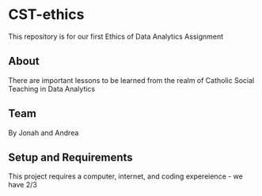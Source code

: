 # CST-ethics

This repository is for our first Ethics of Data Analytics Assignment

## About
There are important lessons to be learned from the realm of Catholic Social Teaching in Data Analytics

## Team
By Jonah and Andrea

## Setup and Requirements
This project requires a computer, internet, and coding expereience - we have 2/3
